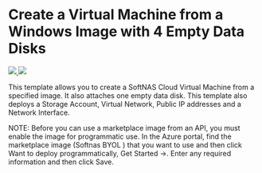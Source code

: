 # Create a Virtual Machine from a Windows Image with 4 Empty Data Disks

<a href="https://portal.azure.com/#create/Microsoft.Template/uri/https%3A%2F%2Fraw.githubusercontent.com%2Fjimyjohny%2Fazure-quickstart-templates%2Fmaster%2Fsoftnas-cloud%2Fazuredeploy.json" target="_blank">
    <img src="http://azuredeploy.net/deploybutton.png"/>
</a>
<a href="http://armviz.io/#/?load=https%3A%2F%2Fraw.githubusercontent.com%2Fjimyjohny%2Fazure-quickstart-templates%2Fmaster%2Fsoftnas-cloud%2Fazuredeploy.json" target="_blank">
    <img src="http://armviz.io/visualizebutton.png"/>
</a>

This template allows you to create a SoftNAS Cloud Virtual Machine from a specified image. It also attaches one empty data disk. This template also deploys a Storage Account, Virtual Network, Public IP addresses and a Network Interface.

NOTE: Before you can use a marketplace image from an API, you must enable the image for programmatic use. In the Azure portal, find the marketplace image (Softnas BYOL ) that you want to use and then click Want to deploy programmatically, Get Started ->. Enter any required information and then click Save.
